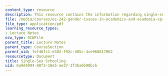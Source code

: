 ```yaml
---
content_type: resource
description: This resource contains the information regarding single-sex schooling.
file: /media/courses/es-242-gender-issues-in-academics-and-academia-spring-2004/6a9d409488f318e5ae373f3ba6b98bcb_MITES_242S04_ses6.pdf
file_type: application/pdf
learning_resource_types:
- Lecture Notes
ocw_type: OCWFile
parent_title: Lecture Notes
parent_type: CourseSection
parent_uid: fef46fc1-e382-f92c-405c-4ce968817062
resourcetype: Document
title: Single-Sex Schooling
uid: 6a9d4094-88f3-18e5-ae37-3f3ba6b98bcb
---
```

